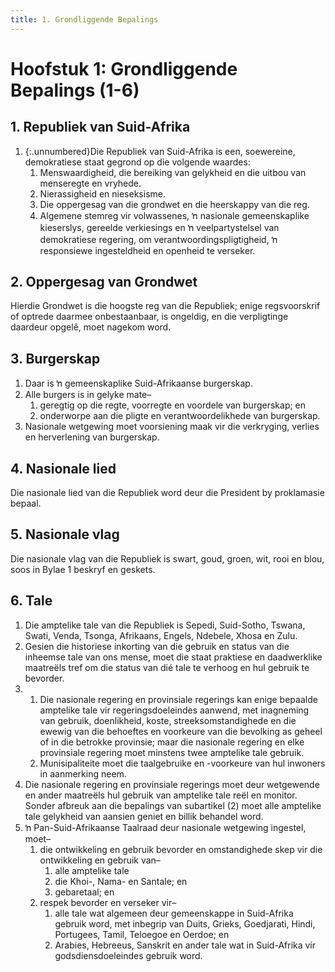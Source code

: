 ```yaml
---
title: 1. Grondliggende Bepalings
---
```


# Hoofstuk 1: Grondliggende Bepalings (1-6)

## 1. Republiek van Suid-Afrika

1.	{:.unnumbered}Die Republiek van Suid-Afrika is een, soewereine, demokratiese staat gegrond op die volgende waardes:
	1. Menswaardigheid, die bereiking van gelykheid en die uitbou van menseregte en vryhede.
	1.	Nierassigheid en nieseksisme.
	1.	Die oppergesag van die grondwet en die heerskappy van die reg.
	1.	Algemene stemreg vir volwassenes, ŉ nasionale gemeenskaplike kieserslys, gereelde verkiesings en ŉ veelpartystelsel van demokratiese regering, om verantwoordingspligtigheid, ŉ responsiewe ingesteldheid en openheid te verseker.

## 2. Oppergesag van Grondwet

Hierdie Grondwet is die hoogste reg van die Republiek; enige regsvoorskrif of optrede daarmee onbestaanbaar, is ongeldig, en die verpligtinge daardeur opgelê, moet nagekom word.

## 3. Burgerskap

1.	Daar is ŉ gemeenskaplike Suid-Afrikaanse burgerskap.
2.	Alle burgers is in gelyke mate–
	1.	geregtig op die regte, voorregte en voordele van burgerskap; en
	2.	onderworpe aan die pligte en verantwoordelikhede van burgerskap.
3.	Nasionale wetgewing moet voorsiening maak vir die verkryging, verlies en herverlening van burgerskap.

## 4. Nasionale lied

Die nasionale lied van die Republiek word deur die President by proklamasie bepaal.

## 5. Nasionale vlag

Die nasionale vlag van die Republiek is swart, goud, groen, wit, rooi en blou, soos in Bylae 1 beskryf en geskets.

## 6. Tale

1.	Die amptelike tale van die Republiek is Sepedi, Suid-Sotho, Tswana, Swati, Venda, Tsonga, Afrikaans, Engels, Ndebele, Xhosa en Zulu.
2.	Gesien die historiese inkorting van die gebruik en status van die inheemse tale van ons mense, moet die staat praktiese en daadwerklike maatreëls tref om die status van dié tale te verhoog en hul gebruik te bevorder.
3.	
	1.	Die nasionale regering en provinsiale regerings kan enige bepaalde amptelike tale vir regeringsdoeleindes aanwend, met inagneming van gebruik, doenlikheid, koste, streeksomstandighede en die ewewig van die behoeftes en voorkeure van die bevolking as geheel of in die betrokke provinsie; maar die nasionale regering en elke provinsiale regering moet minstens twee amptelike tale gebruik.
	2.	Munisipaliteite moet die taalgebruike en -voorkeure van hul inwoners in aanmerking neem.
4.	Die nasionale regering en provinsiale regerings moet deur wetgewende en ander maatreëls hul gebruik van amptelike tale reël en monitor. Sonder afbreuk aan die bepalings van subartikel (2) moet alle amptelike tale gelykheid van aansien geniet en billik behandel word.
5.	ŉ Pan-Suid-Afrikaanse Taalraad deur nasionale wetgewing ingestel, moet–
	1.	die ontwikkeling en gebruik bevorder en omstandighede skep vir die ontwikkeling en gebruik van–
		1.	alle amptelike tale
		1.	die Khoi-, Nama- en Santale; en
		1.	gebaretaal; en
	2.  respek bevorder en verseker vir–
		1.	alle tale wat algemeen deur gemeenskappe in Suid-Afrika gebruik word, met inbegrip van Duits, Grieks, Goedjarati, Hindi, Portugees, Tamil, Teloegoe en Oerdoe; en
		1.	Arabies, Hebreeus, Sanskrit en ander tale wat in Suid-Afrika vir godsdiensdoeleindes gebruik word.